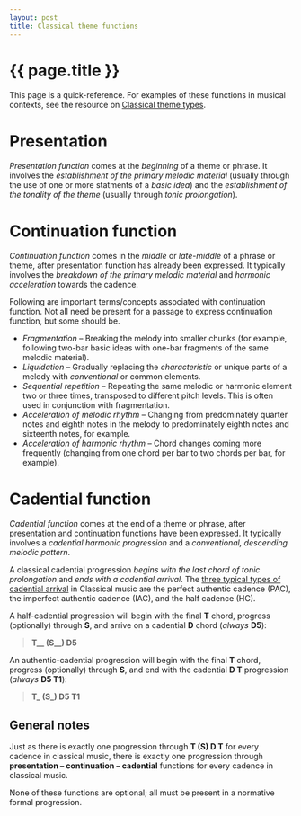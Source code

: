 ```yaml
---
layout: post
title: Classical theme functions
---
```


{{ page.title }}
================

This page is a quick-reference. For examples of these functions in musical contexts, see the resource on [Classical theme types](classicalThemes.html).

# Presentation #

*Presentation function* comes at the *beginning* of a theme or phrase. It involves the *establishment of the primary melodic material* (usually through the use of one or more statments of a *basic idea*) and the *establishment of the tonality of the theme* (usually through *tonic prolongation*). 

# Continuation function #

*Continuation function* comes in the *middle* or *late-middle* of a phrase or theme, after presentation function has already been expressed. It typically involves the *breakdown of the primary melodic material* and *harmonic acceleration* towards the cadence.

Following are important terms/concepts associated with continuation function. Not all need be present for a passage to express continuation function, but some should be.

- *Fragmentation* – Breaking the melody into smaller chunks (for example, following two-bar basic ideas with one-bar fragments of the same melodic material).  
- *Liquidation* – Gradually replacing the *characteristic* or unique parts of a melody with *conventional* or common elements.  
- *Sequential repetition* – Repeating the same melodic or harmonic element two or three times, transposed to different pitch levels. This is often used in conjunction with fragmentation.  
- *Acceleration of melodic rhythm* – Changing from predominately quarter notes and eighth notes in the melody to predominately eighth notes and sixteenth notes, for example.  
- *Acceleration of harmonic rhythm* – Chord changes coming more frequently (changing from one chord per bar to two chords per bar, for example).  

# Cadential function #

*Cadential function* comes at the end of a theme or phrase, after presentation and continuation functions have been expressed. It typically involves a *cadential harmonic progression* and a *conventional, descending melodic pattern*.

A classical cadential progression *begins with the last chord of tonic prolongation* and *ends with a cadential arrival*. The [three typical types of cadential arrival](cadenceTypes.html) in Classical music are the perfect authentic cadence (PAC), the imperfect authentic cadence (IAC), and the half cadence (HC). 

A half-cadential progression will begin with the final **T** chord, progress (optionally) through **S**, and arrive on a cadential **D** chord (*always* **D5**):

> **T__ (S__) D5**

An authentic-cadential progression will begin with the final **T** chord, progress (optionally) through **S**, and end with the cadential **D T** progression (*always* **D5 T1**):

> **T_ (S_) D5 T1**

## General notes ##

Just as there is exactly one progression through **T (S) D T** for every cadence in classical music, there is exactly one progression through **presentation – continuation – cadential** functions for every cadence in classical music.

None of these functions are optional; all must be present in a normative formal progression.

